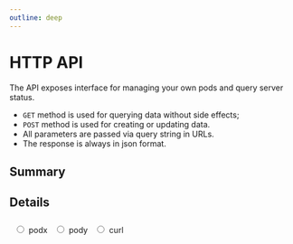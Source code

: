 ```yaml
---
outline: deep
---
```


<script setup lang="ts">
    import apiData from './api_data.ts';
    import { fmtCurlCmd, fmtPodyCmd, fmtPodxCmd } from './api_data.ts';
    import APIBlock from './api_block.vue';
    import APITable from './api_table.vue';
    import { ref } from 'vue';

    const apiType = ref('podx' as 'curl' | 'podx' | 'pody');


</script>

# HTTP API

The API exposes interface for managing your own pods and query server status.  
- `GET` method is used for querying data without side effects;  
- `POST` method is used for creating or updating data.
- All parameters are passed via query string in URLs.
- The response is always in json format.

## Summary
<APITable :api-data="apiData" />

## Details
<div style="margin-block: 0.5rem; padding: 0.5rem; background-color: var(--vp-c-gray-soft); border-radius: 0.5rem;">
    <label class="api-type-span">
        <input type="radio" v-model="apiType" value="podx" class="mr-2">
        <span>podx</span>
    </label>
    <label class="api-type-span">
        <input type="radio" v-model="apiType" value="pody" class="mr-2">
        <span>pody</span>
    </label>
    <label class="api-type-span">
        <input type="radio" v-model="apiType" value="curl" class="mr-2">
        <span>curl</span>
    </label>
</div>
<template v-if="apiType === 'curl'">

::: tip
Here examples of API calls are provided using `curl` utility.  
For better readability, you can format the output using `python -m json.tool`:  
```sh
curl -s ... | python -m json.tool
```
:::
</template>
<template v-else-if="apiType === 'podx'">

::: tip
Here examples of API calls are provided using `podx` utility.  
`podx` is a shorthand for `pody fetch` command, please refer to [here](./pody-cli) for more information.
:::
</template>
<template v-else>

::: tip
Here examples of API calls are provided using `pody` utility.   
More information about the client-side CLI utilities can be found at [here](./pody-cli).
:::
</template>

<template v-for="apiName in Object.keys(apiData)">

<APIBlock :api-name="apiName" :api-desc="apiData[apiName]">
<template v-if="apiData[apiName].example && apiType === 'curl'">

```sh-vue
{{`${fmtCurlCmd( apiData[apiName].method, apiName, apiData[apiName].example.input)} `}}
```
</template>

<template v-else-if="apiData[apiName].example && apiType === 'pody'">

```sh-vue
{{`${fmtPodyCmd( apiData[apiName].method, apiName, apiData[apiName].example.input)} `}}
```
</template>

<template v-else-if="apiData[apiName].example && apiType === 'podx'">

```sh-vue
{{`${fmtPodxCmd( apiData[apiName].method, apiName, apiData[apiName].example.input)} `}}
```
</template>

</APIBlock>

</template>

<style scoped>
.api-type-span {
    display: inline-block;
    margin-right: 0.5rem;
}
input[type="radio"] {
    margin-right: 0.25rem;
}
</style>